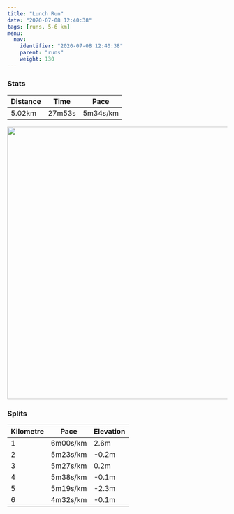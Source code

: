 ```yaml
---
title: "Lunch Run"
date: "2020-07-08 12:40:38"
tags: [runs, 5-6 km]
menu:
  nav:
    identifier: "2020-07-08 12:40:38"
    parent: "runs"
    weight: 130
---
```


### Stats

| Distance | Time | Pace |
|----------|------|------|
|5.02km|27m53s|5m34s/km|

<img src='https://maps.googleapis.com/maps/api/staticmap?maptype=terrain&path=enc:}jjeItcyLWa@MEA_@BqADSHM|@q@f@Y`AwA^s@JINU@MCWs@mBAO@QBAXFJLf@jAv@~BDLTVH@DCx@mAHS@u@MgBKi@M]a@m@SQo@[K@MFORKZMn@KZ?^FZ\v@j@`ALXPl@P^BDFCJQJIr@eAB[?e@KwAMo@GSi@y@e@_@_@MQFSNIROx@Od@ARDRnAnCp@jBD@HCVe@n@}@De@C{@Go@Oy@Qe@OWU[WSk@SIBSPQb@Ov@KZAP@Nb@fAZh@^z@b@jABDJ@f@{@Za@Jc@?s@Eo@Q}@Sk@a@m@c@]_@M]RONM^Id@Kf@?NL`@b@dAZf@R`@^nAHHHAdAeBDO@[E{@KaAW_Ao@}@MM_@UEAOB]VIR[zAAXJ^vAxC`@lAHFLIv@uAJa@C}AM_ASm@c@s@WSc@USCYPSb@MbAAv@@NRd@Xj@NNLRL\Pt@PZFBB?`AcBF[@o@Ew@UqAIWc@u@SQCCM?c@OOBMHKNIVWzABN`@tAl@fAN`@FXRb@FHHBFG\o@Z_@HQBu@Cw@K}@Us@i@s@QOo@]M?SLKRGTKp@Md@?PDX^~@n@lAl@zAFFD?NUVi@^g@DM?qAI{@Ig@Qe@KQSKIKEMc@YYKI@UPKLIXIh@Kf@?XDNn@rAbA`CT\JG`AaBB_@EgAKw@Sw@_@m@o@i@YMSBQLOTWxAAb@`AdCdA|BH@BATa@HS\k@JS@YAw@Cg@O{@K[KWc@o@QEk@WKCWDCBQj@Ox@GPILO?EHIXBJFFb@hAR`@BJ@RCFO^SNMPwAxB_@Tk@l@C`@@fA&key=AIzaSyBPVQ_iynBzLujdhfLzy8Z-5zczbktE55k&size=800x800&scale=2&markers=color:yellow|label:S|53.47007,-2.26379&markers=color:green|label:F|53.47008000000002,-2.2634200000000004' width='625' />

### Splits

| Kilometre | Pace | Elevation |
|------|------|-----------|
|1|6m00s/km|2.6m|
|2|5m23s/km|-0.2m|
|3|5m27s/km|0.2m|
|4|5m38s/km|-0.1m|
|5|5m19s/km|-2.3m|
|6|4m32s/km|-0.1m|
